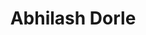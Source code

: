 ---
title: Abhilash Dorle
role: NCR Corporation (MS in CS, 2020)
organizations:
  - name: NCR Corporation
superuser: false
user_groups:
  - Alumni
---